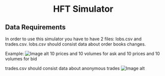 <h1 align="center">HFT Simulator</a>
<h2 align="left">Data Requirements</h3>
In order to use this simulator you have to have 2 files: lobs.csv and trades.csv.
lobs.csv should consist data about order books changes.

Example: 
![Image alt](https://github.com/walkrunman/CPP_Simulator_HFT/tree/main/images/order_book_example.png)
10 prices and 10 volumes for ask and 10 prices and 10 volumes for bid

trades.csv should consist data about anonymous trades
![Image alt](https://github.com/walkrunman/CPP_Simulator_HFT/tree/main/images/trades_example.png)

